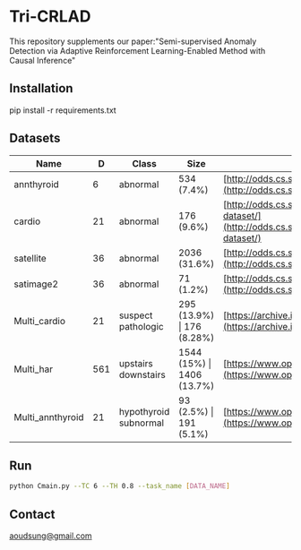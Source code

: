 # Tri-CRLAD
This repository supplements our paper:"Semi-supervised Anomaly Detection via Adaptive Reinforcement Learning-Enabled Method with Causal Inference"

## Installation
pip install -r requirements.txt

## Datasets
| Name          | D   | Class         | Size            | Data Sources                                                |
|---------------|-----|---------------|-----------------|-------------------------------------------------------------|
| annthyroid    | 6   | abnormal      | 534 (7.4%)      | [http://odds.cs.stonybrook.edu/annthyroid-dataset/](http://odds.cs.stonybrook.edu/annthyroid-dataset/)     |
| cardio        | 21  | abnormal      | 176 (9.6%)      | [http://odds.cs.stonybrook.edu/cardiotocogrpahy-dataset/](http://odds.cs.stonybrook.edu/cardiotocogrpahy-dataset/) |
| satellite     | 36  | abnormal      | 2036 (31.6%)    | [http://odds.cs.stonybrook.edu/satellite-dataset/](http://odds.cs.stonybrook.edu/satellite-dataset/)       |
| satimage2     | 36  | abnormal      | 71 (1.2%)       | [http://odds.cs.stonybrook.edu/satimage-2-dataset/](http://odds.cs.stonybrook.edu/satimage-2-dataset/)     |
| Multi_cardio  | 21  | suspect pathologic | 295 (13.9%) \| 176 (8.28%) | [https://archive.ics.uci.edu/ml/datasets/Cardiotocography](https://archive.ics.uci.edu/ml/datasets/Cardiotocography) |
| Multi_har     | 561 | upstairs downstairs | 1544 (15%) \| 1406 (13.7%) | [https://www.openml.org/d/1478](https://www.openml.org/d/1478) |
| Multi_annthyroid | 21 | hypothyroid subnormal | 93 (2.5%) \| 191 (5.1%) | [https://www.openml.org/d/40497](https://www.openml.org/d/40497) |

## Run
```bash
python Cmain.py --TC 6 --TH 0.8 --task_name [DATA_NAME]
```
## Contact
aoudsung@gmail.com
